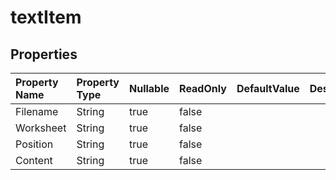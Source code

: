 # **textItem**

 

## **Properties**

| Property Name | Property Type | Nullable |  ReadOnly | DefaultValue | Description | 
| :- | :- | :- |:- |  :- | :- |
|Filename|String|true|false |  ||
|Worksheet|String|true|false |  ||
|Position|String|true|false |  ||
|Content|String|true|false |  ||

